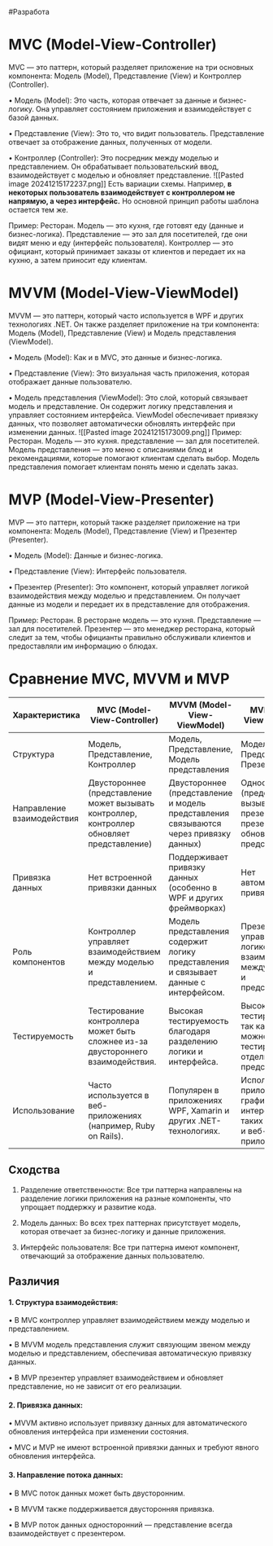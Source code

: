#Разработа 
# MVC (Model-View-Controller)
MVC — это паттерн, который разделяет приложение на три основных компонента: Модель (Model), Представление (View) и Контроллер (Controller).

• Модель (Model): Это часть, которая отвечает за данные и бизнес-логику. Она управляет состоянием приложения и взаимодействует с базой данных.
  
• Представление (View): Это то, что видит пользователь. Представление отвечает за отображение данных, полученных от модели.

• Контроллер (Controller): Это посредник между моделью и представлением. Он обрабатывает пользовательский ввод, взаимодействует с моделью и обновляет представление.
![[Pasted image 20241215172237.png]]
Есть вариации схемы. Например, **в некоторых пользователь взаимодействует с контроллером не напрямую, а через интерфейс.** Но основной принцип работы шаблона остается тем же.

Пример: Ресторан. 
Модель — это кухня, где готовят еду (данные и бизнес-логика). 
Представление — это зал для посетителей, где они видят меню и еду (интерфейс пользователя). 
Контроллер — это официант, который принимает заказы от клиентов и передает их на кухню, а затем приносит еду клиентам.


# MVVM (Model-View-ViewModel)
MVVM — это паттерн, который часто используется в WPF и других технологиях .NET. Он также разделяет приложение на три компонента: Модель (Model), Представление (View) и Модель представления (ViewModel).

• Модель (Model): Как и в MVC, это данные и бизнес-логика.

• Представление (View): Это визуальная часть приложения, которая отображает данные пользователю.

• Модель представления (ViewModel): Это слой, который связывает модель и представление. Он содержит логику представления и управляет состоянием интерфейса. ViewModel обеспечивает привязку данных, что позволяет автоматически обновлять интерфейс при изменении данных.
![[Pasted image 20241215173009.png]]
Пример: Ресторан. 
Модель — это кухня.
представление — зал для посетителей. 
Модель представления — это меню с описаниями блюд и рекомендациями, которые помогают клиентам сделать выбор. Модель представления помогает клиентам понять меню и сделать заказ.


# MVP (Model-View-Presenter)
MVP — это паттерн, который также разделяет приложение на три компонента: Модель (Model), Представление (View) и Презентер (Presenter).

• Модель (Model): Данные и бизнес-логика.

• Представление (View): Интерфейс пользователя.

• Презентер (Presenter): Это компонент, который управляет логикой взаимодействия между моделью и представлением. Он получает данные из модели и передает их в представление для отображения.

Пример: Ресторан.
В ресторане модель — это кухня.
Представление — зал для посетителей.
Презентер — это менеджер ресторана, который следит за тем, чтобы официанты правильно обслуживали клиентов и предоставляли им информацию о блюдах.

# Сравнение MVC, MVVM и MVP
| Характеристика             | MVC (Model-View-Controller)                                                                | MVVM (Model-View-ViewModel)                                                           | MVP (Model-View-Presenter)                                                                |
| -------------------------- | ------------------------------------------------------------------------------------------ | ------------------------------------------------------------------------------------- | ----------------------------------------------------------------------------------------- |
| Структура                  | Модель, Представление, Контроллер                                                          | Модель, Представление, Модель представления                                           | Модель, Представление, Презентер                                                          |
| Направление взаимодействия | Двустороннее (представление может вызывать контроллер, контроллер обновляет представление) | Двустороннее (представление и модель представления связываются через привязку данных) | Одностороннее (представление вызывает презентер, презентер обновляет представление)       |
| Привязка данных            | Нет встроенной привязки данных                                                             | Поддерживает привязку данных (особенно в WPF и других фреймворках)                    | Нет автоматической привязки данных                                                        |
| Роль компонентов           | Контроллер управляет взаимодействием между моделью и представлением.                       | Модель представления содержит логику представления и связывает данные с интерфейсом.  | Презентер управляет логикой и взаимодействием между моделью и представлением.             |
| Тестируемость              | Тестирование контроллера может быть сложнее из-за двустороннего взаимодействия.            | Высокая тестируемость благодаря разделению логики и интерфейса.                       | Высокая тестируемость, так как презентер можно тестировать отдельно от представления.     |
| Использование              | Часто используется в веб-приложениях (например, Ruby on Rails).                            | Популярен в приложениях WPF, Xamarin и других .NET-технологиях.                       | Используется в приложениях с графическим интерфейсом, таких как Android и веб-приложения. |

## Сходства

1. Разделение ответственности: Все три паттерна направлены на разделение логики приложения на разные компоненты, что упрощает поддержку и развитие кода.

  
2. Модель данных: Во всех трех паттернах присутствует модель, которая отвечает за бизнес-логику и данные приложения.

3. Интерфейс пользователя: Все три паттерна имеют компонент, отвечающий за отображение данных пользователю.

## Различия

#### 1. Структура взаимодействия: 

   • В MVC контроллер управляет взаимодействием между моделью и представлением.

   • В MVVM модель представления служит связующим звеном между моделью и представлением, обеспечивая автоматическую привязку данных.

   • В MVP презентер управляет взаимодействием и обновляет представление, но не зависит от его реализации.

#### 2. Привязка данных:

   • MVVM активно использует привязку данных для автоматического обновления интерфейса при изменении состояния.

   • MVC и MVP не имеют встроенной привязки данных и требуют явного обновления интерфейса.

#### 3. Направление потока данных:

   • В MVC поток данных может быть двусторонним.

   • В MVVM также поддерживается двусторонняя привязка.

   • В MVP поток данных односторонний — представление всегда взаимодействует с презентером.